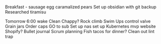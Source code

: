 
Breakfast - sausage egg caramalized pears
Set up obsidian with git backup
Researched tiramisu

Tomorrow
6:00 wake
Clean
Chappy?
Rock climb
Swim
Ups control valve
Grain jars
Order caps
GO to sub
Set up nas
set up Kubernetes mvp website Shopify?
Bullet journal
Scrum planning
Fish tacos for dinner?
Clean out lint trap
